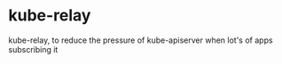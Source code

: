 # kube-relay
kube-relay, to reduce the pressure of kube-apiserver when lot's of apps subscribing  it
